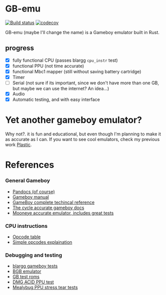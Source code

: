 # GB-emu
[![Build status](https://github.com/Amjad50/GB-emu/workflows/Rust/badge.svg)](https://github.com/Amjad50/GB-emu/actions?query=workflow%3ARust)
[![codecov](https://codecov.io/gh/Amjad50/GB-emu/branch/master/graph/badge.svg)](https://codecov.io/gh/Amjad50/GB-emu)

GB-emu (maybe I'll change the name) is a Gameboy emulator built in Rust.

## progress
- [x] fully functional CPU (passes blargg `cpu_instr` test)
- [x] functional PPU (not time accurate)
- [x] functional Mbc1 mapper (still without saving battery cartridge)
- [x] Timer
- [ ] Serial (not sure if its important, since we don't have more than one GB, but maybe we can use the internet? An idea...)
- [x] Audio
- [x] Automatic testing, and with easy interface

# Yet another gameboy emulator?
Why not?. it is fun and educational, but even though I'm planning to make it as accurate as I can. If you want to see cool emulators, check my previous work [Plastic].

# References
### General Gameboy
- [Pandocs (of course)](https://gbdev.io/pandocs/)
- [Gameboy manual](http://www.codeslinger.co.uk/pages/projects/gameboy/files/GB.pdf)
- [GameBoy complete techincal reference](https://gekkio.fi/files/gb-docs/gbctr.pdf)
- [The cycle accurate gameboy docs](https://github.com/AntonioND/giibiiadvance/blob/master/docs/TCAGBD.pdf)
- [Mooneye accurate emulator, includes great tests](https://github.com/Gekkio/mooneye-gb)
### CPU instructions
- [Opcode table](https://gbdev.io/gb-opcodes//optables/dark)
- [Simple opcodes explaination](http://gameboy.mongenel.com/dmg/opcodes.html)
### Debugging and testing
- [blargg gameboy tests](https://gbdev.gg8.se/files/roms/blargg-gb-tests/)
- [BGB emulator](https://bgb.bircd.org/)
- [GB test roms](https://github.com/retrio/gb-test-roms)
- [DMG ACID PPU test](https://github.com/mattcurrie/dmg-acid2)
- [Mealybug PPU stress tear tests](https://github.com/mattcurrie/mealybug-tearoom-tests)


[Plastic]: https://github.com/Amjad50/plastic
